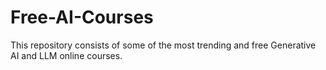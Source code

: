 # Free-AI-Courses
This repository consists of some of the most trending and free Generative AI and LLM online courses.
